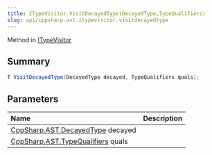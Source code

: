 ```yaml
---
title: ITypeVisitor.VisitDecayedType(DecayedType,TypeQualifiers)
slug: api/cppsharp.ast.itypevisitor.visitdecayedtype
---
```

Method in [ITypeVisitor](/api/cppsharp/ast/itypevisitor)

## Summary



```csharp
T VisitDecayedType(DecayedType decayed, TypeQualifiers quals);
```

## Parameters

|Name|Description|
|:---|:---|
|[CppSharp.AST.DecayedType](/api/cppsharp/ast/decayedtype) decayed||
|[CppSharp.AST.TypeQualifiers](/api/cppsharp/ast/typequalifiers) quals||


